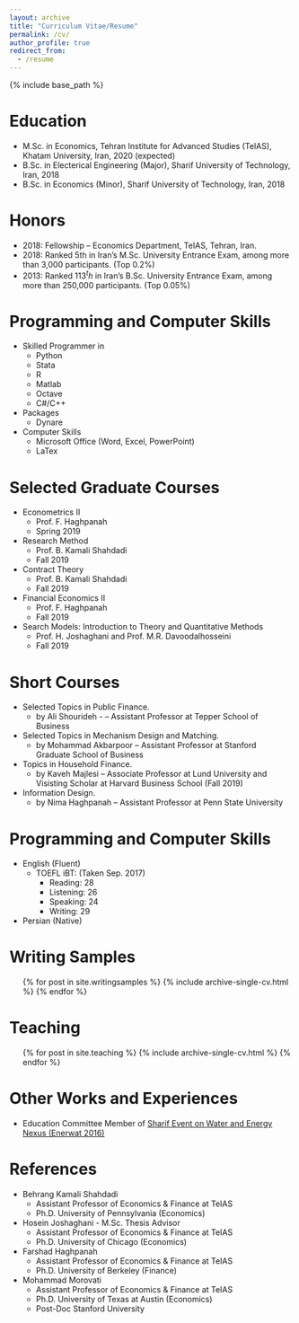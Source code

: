```yaml
---
layout: archive
title: "Curriculum Vitae/Resume"
permalink: /cv/
author_profile: true
redirect_from:
  - /resume
---
```


{% include base_path %}

Education
======
* M.Sc. in Economics, Tehran Institute for Advanced Studies (TeIAS), Khatam University, Iran, 2020 (expected)
* B.Sc. in Electerical Engineering (Major), Sharif University of Technology, Iran, 2018
* B.Sc. in Economics (Minor), Sharif University of Technology, Iran, 2018

Honors
======
* 2018: Fellowship – Economics Department, TeIAS, Tehran, Iran.
* 2018: Ranked 5th in Iran’s M.Sc. University Entrance Exam, among more than 3,000 participants. (Top 0.2%)
* 2013: Ranked $113^th$ in Iran’s B.Sc. University Entrance Exam, among more than 250,000 participants. (Top 0.05%)
  
Programming and Computer Skills
======
* Skilled Programmer in
  * Python
  * Stata
  * R
  * Matlab
  * Octave
  * C#/C++
* Packages
  * Dynare
* Computer Skills
  * Microsoft Office (Word, Excel, PowerPoint)
  * LaTex

Selected Graduate Courses
======
* Econometrics II
  * Prof. F. Haghpanah
  * Spring 2019
* Research Method
  * Prof. B. Kamali Shahdadi
  * Fall 2019
* Contract Theory
  * Prof. B. Kamali Shahdadi
  * Fall 2019
* Financial Economics II
  * Prof. F. Haghpanah
  * Fall 2019
* Search Models: Introduction to Theory and Quantitative Methods
  * Prof. H. Joshaghani and Prof. M.R. Davoodalhosseini
  * Fall 2019

Short Courses
======
* Selected Topics in Public Finance.
  * by Ali Shourideh - – Assistant Professor at Tepper School of Business
* Selected Topics in Mechanism Design and Matching.
  * by Mohammad Akbarpoor – Assistant Professor at Stanford Graduate School of Business
* Topics in Household Finance.
  * by Kaveh Majlesi – Associate Professor at Lund University and Visisting Scholar at Harvard Business School (Fall 2019)
* Information Design.
  * by Nima Haghpanah – Assistant Professor at Penn State University

Programming and Computer Skills
======
* English (Fluent)
  * TOEFL iBT: (Taken Sep. 2017)
    * Reading: 28
    * Listening: 26
    * Speaking: 24
    * Writing: 29
* Persian (Native)

Writing Samples
======
  <ul>{% for post in site.writingsamples %}
    {% include archive-single-cv.html %}
  {% endfor %}</ul>
  
  
Teaching
======
  <ul>{% for post in site.teaching %}
    {% include archive-single-cv.html %}
  {% endfor %}</ul>
  
Other Works and Experiences
======
* Education Committee Member of <a href="http://enerwat.sharif.ir/?lang=en" target="_blank" rel="noopener noreferrer">Sharif Event on Water and Energy Nexus (Enerwat 2016)</a>

References
======
* Behrang Kamali Shahdadi 
  * Assistant Professor of Economics & Finance at TeIAS
  * Ph.D. University of Pennsylvania (Economics)
* Hosein Joshaghani - M.Sc. Thesis Advisor
  * Assistant Professor of Economics & Finance at TeIAS
  * Ph.D. University of Chicago (Economics)
* Farshad Haghpanah
  * Assistant Professor of Economics & Finance at TeIAS
  * Ph.D. University of Berkeley (Finance)
* Mohammad Morovati
  * Assistant Professor of Economics & Finance at TeIAS
  * Ph.D. University of Texas at Austin (Economics)
  * Post-Doc Stanford University
